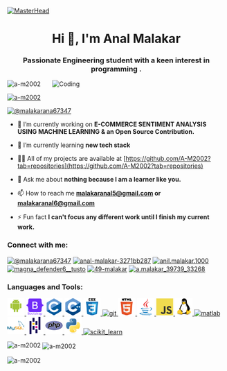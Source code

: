 [![MasterHead](https://www.careerpathexpo.ie/wp-content/uploads/2020/10/information-technology-1-scaled-1.jpg)](https://A-M2002.io)
<h1 align="center">Hi 👋, I'm Anal Malakar</h1>
<h3 align="center">Passionate Engineering student with a keen interest in programming .</h3>

<img align="right" alt="Coding" width="400"  src="https://miro.medium.com/v2/resize:fit:1024/1*-QSB85nt0t9EjkmeyAqJDA.png">


<p align="left"> <img src="https://komarev.com/ghpvc/?username=a-m2002&label=Profile%20views&color=0e75b6&style=flat" alt="a-m2002" /> </p>

<p align="left"> <a href="https://github.com/ryo-ma/github-profile-trophy"><img src="https://github-profile-trophy.vercel.app/?username=a-m2002" alt="a-m2002" /></a> </p>

<p align="left"> <a href="https://twitter.com/@malakarana67347" target="blank"><img src="https://img.shields.io/twitter/follow/@malakarana67347?logo=twitter&style=for-the-badge" alt="@malakarana67347" /></a> </p>

- 🔭 I’m currently working on **E-COMMERCE SENTIMENT ANALYSIS USING MACHINE LEARNING & an Open Source Contribution.**

- 🌱 I’m currently learning **new tech stack**

- 👨‍💻 All of my projects are available at [https://github.com/A-M2002?tab=repositories](https://github.com/A-M2002?tab=repositories)

- 💬 Ask me about **nothing because I am a learner like you.**

- 📫 How to reach me **malakaranal5@gmail.com or malakaranal6@gmail.com**

- ⚡ Fun fact **I can't focus any different work until I finish my current work.**

<h3 align="left">Connect with me:</h3>
<p align="left">
<a href="https://twitter.com/@malakarana67347" target="blank"><img align="center" src="https://raw.githubusercontent.com/rahuldkjain/github-profile-readme-generator/master/src/images/icons/Social/twitter.svg" alt="@malakarana67347" height="30" width="40" /></a>
<a href="https://linkedin.com/in/anal-malakar-3271bb287" target="blank"><img align="center" src="https://raw.githubusercontent.com/rahuldkjain/github-profile-readme-generator/master/src/images/icons/Social/linked-in-alt.svg" alt="anal-malakar-3271bb287" height="30" width="40" /></a>
<a href="https://fb.com/anil.malakar.1000" target="blank"><img align="center" src="https://raw.githubusercontent.com/rahuldkjain/github-profile-readme-generator/master/src/images/icons/Social/facebook.svg" alt="anil.malakar.1000" height="30" width="40" /></a>
<a href="https://instagram.com/magna_defender6__tusto" target="blank"><img align="center" src="https://raw.githubusercontent.com/rahuldkjain/github-profile-readme-generator/master/src/images/icons/Social/instagram.svg" alt="magna_defender6__tusto" height="30" width="40" /></a>
<a href="https://www.leetcode.com/49-malakar" target="blank"><img align="center" src="https://raw.githubusercontent.com/rahuldkjain/github-profile-readme-generator/master/src/images/icons/Social/leet-code.svg" alt="49-malakar" height="30" width="40" /></a>
<a href="https://discord.gg/a.malakar_39739_33268" target="blank"><img align="center" src="https://raw.githubusercontent.com/rahuldkjain/github-profile-readme-generator/master/src/images/icons/Social/discord.svg" alt="a.malakar_39739_33268" height="30" width="40" /></a>
</p>

<h3 align="left">Languages and Tools:</h3>
<p align="left"> <a href="https://developer.android.com" target="_blank" rel="noreferrer"> <img src="https://raw.githubusercontent.com/devicons/devicon/master/icons/android/android-original-wordmark.svg" alt="android" width="40" height="40"/> </a> <a href="https://getbootstrap.com" target="_blank" rel="noreferrer"> <img src="https://raw.githubusercontent.com/devicons/devicon/master/icons/bootstrap/bootstrap-plain-wordmark.svg" alt="bootstrap" width="40" height="40"/> </a> <a href="https://www.cprogramming.com/" target="_blank" rel="noreferrer"> <img src="https://raw.githubusercontent.com/devicons/devicon/master/icons/c/c-original.svg" alt="c" width="40" height="40"/> </a> <a href="https://www.w3schools.com/cpp/" target="_blank" rel="noreferrer"> <img src="https://raw.githubusercontent.com/devicons/devicon/master/icons/cplusplus/cplusplus-original.svg" alt="cplusplus" width="40" height="40"/> </a> <a href="https://www.w3schools.com/css/" target="_blank" rel="noreferrer"> <img src="https://raw.githubusercontent.com/devicons/devicon/master/icons/css3/css3-original-wordmark.svg" alt="css3" width="40" height="40"/> </a> <a href="https://git-scm.com/" target="_blank" rel="noreferrer"> <img src="https://www.vectorlogo.zone/logos/git-scm/git-scm-icon.svg" alt="git" width="40" height="40"/> </a> <a href="https://www.w3.org/html/" target="_blank" rel="noreferrer"> <img src="https://raw.githubusercontent.com/devicons/devicon/master/icons/html5/html5-original-wordmark.svg" alt="html5" width="40" height="40"/> </a> <a href="https://www.java.com" target="_blank" rel="noreferrer"> <img src="https://raw.githubusercontent.com/devicons/devicon/master/icons/java/java-original.svg" alt="java" width="40" height="40"/> </a> <a href="https://developer.mozilla.org/en-US/docs/Web/JavaScript" target="_blank" rel="noreferrer"> <img src="https://raw.githubusercontent.com/devicons/devicon/master/icons/javascript/javascript-original.svg" alt="javascript" width="40" height="40"/> </a> <a href="https://www.linux.org/" target="_blank" rel="noreferrer"> <img src="https://raw.githubusercontent.com/devicons/devicon/master/icons/linux/linux-original.svg" alt="linux" width="40" height="40"/> </a> <a href="https://www.mathworks.com/" target="_blank" rel="noreferrer"> <img src="https://upload.wikimedia.org/wikipedia/commons/2/21/Matlab_Logo.png" alt="matlab" width="40" height="40"/> </a> <a href="https://www.mysql.com/" target="_blank" rel="noreferrer"> <img src="https://raw.githubusercontent.com/devicons/devicon/master/icons/mysql/mysql-original-wordmark.svg" alt="mysql" width="40" height="40"/> </a> <a href="https://pandas.pydata.org/" target="_blank" rel="noreferrer"> <img src="https://raw.githubusercontent.com/devicons/devicon/2ae2a900d2f041da66e950e4d48052658d850630/icons/pandas/pandas-original.svg" alt="pandas" width="40" height="40"/> </a> <a href="https://www.php.net" target="_blank" rel="noreferrer"> <img src="https://raw.githubusercontent.com/devicons/devicon/master/icons/php/php-original.svg" alt="php" width="40" height="40"/> </a> <a href="https://www.python.org" target="_blank" rel="noreferrer"> <img src="https://raw.githubusercontent.com/devicons/devicon/master/icons/python/python-original.svg" alt="python" width="40" height="40"/> </a> <a href="https://scikit-learn.org/" target="_blank" rel="noreferrer"> <img src="https://upload.wikimedia.org/wikipedia/commons/0/05/Scikit_learn_logo_small.svg" alt="scikit_learn" width="40" height="40"/> </a> </p>

<p><img align="left" src="https://github-readme-stats.vercel.app/api/top-langs?username=a-m2002&show_icons=true&locale=en&layout=compact" alt="a-m2002" /></p>

<p>&nbsp;<img align="center" src="https://github-readme-stats.vercel.app/api?username=a-m2002&show_icons=true&locale=en" alt="a-m2002" /></p>

<p><img align="center" src="https://github-readme-streak-stats.herokuapp.com/?user=a-m2002&" alt="a-m2002" /></p>


